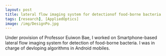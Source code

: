 ```yaml
---
layout: post
title: lateral flow imaging system for detectionof food-borne bacteria Project
tags: [research], [AppliedOptics]
image: /img/DesignPo.jpg
---
```


Under provision of Professor Euiwon Bae, I worked on Smartphone-based lateral flow imaging system for detection of food-borne bacteria.
I was in charge of devloping algorithms in Android mobiles.

